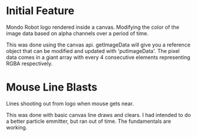 # Initial Feature #
Mondo Robot logo rendered inside a canvas. Modifying the color of the image data based on alpha channels over a period of time. 

This was done using the canvas api. getImageData will give you a reference object that can be modified and updated with 'putImageData'. The pixel data comes in a giant array with every 4 consecutive elements representing RGBA respectively. 

# Mouse Line Blasts #
Lines shooting out from logo when mouse gets near.

This was done with basic canvas line draws and clears. I had intended to do a better particle emmitter, but ran out of time. The fundamentals are working.